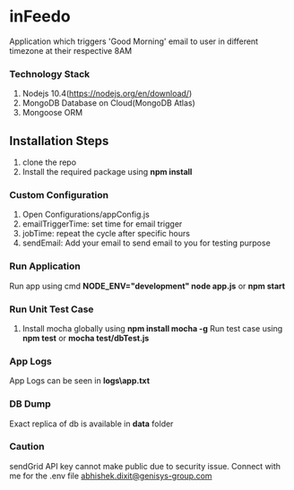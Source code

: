 # inFeedo
Application which triggers 'Good Morning' email to user in different timezone at their respective 8AM

### Technology Stack
1. Nodejs 10.4(https://nodejs.org/en/download/)
2. MongoDB Database on Cloud(MongoDB Atlas)
3. Mongoose ORM

## Installation Steps
1. clone the repo
2. Install the required package using **npm install**

### Custom Configuration
1. Open Configurations/appConfig.js
2. emailTriggerTime: set time for email trigger
3. jobTime: repeat the cycle after specific hours
4. sendEmail: Add your email to send email to you for testing purpose

### Run Application
Run app using cmd **NODE_ENV="development" node app.js** or **npm start**

### Run Unit Test Case
1. Install mocha globally using **npm install mocha -g**
Run test case using **npm test** or **mocha test/dbTest.js**

### App Logs
App Logs can be seen in **logs\app.txt**

### DB Dump
Exact replica of db is available in **data** folder

### Caution
sendGrid API key cannot make public due to security issue. Connect with me for the .env file <abhishek.dixit@genisys-group.com>
